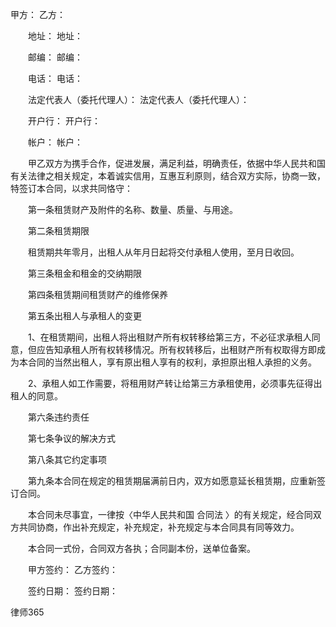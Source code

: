 
 甲方：                    乙方：
 
 
 
 　　地址：                    地址：
 
 
 
 　　邮编：                    邮编：
 
 
 
 　　电话：                    电话：
 
 
 
 　　法定代表人（委托代理人）：  法定代表人（委托代理人）：
 
 
 
 　　开户行：                  开户行：
 
 
 
 　　帐户：                    帐户：
 
 
 
 　　甲乙双方为携手合作，促进发展，满足利益，明确责任，依据中华人民共和国有关法律之相关规定，本着诚实信用，互惠互利原则，结合双方实际，协商一致，特签订本合同，以求共同恪守：
 
 
 
 　　第一条租赁财产及附件的名称、数量、质量、与用途。
 
 
 
 　　第二条租赁期限
 
 
 
 　　租赁期共年零月，出租人从年月日起将交付承租人使用，至月日收回。
 
 
 
 　　第三条租金和租金的交纳期限
 
 
 
 　　第四条租赁期间租赁财产的维修保养
 
 
 
 　　第五条出租人与承租人的变更
 
 
 
 　　1、在租赁期间，出租人将出租财产所有权转移给第三方，不必征求承租人同意，但应告知承租人所有权转移情况。所有权转移后，出租财产所有权取得方即成为本合同的当然出租人，享有原出租人享有的权利，承担原出租人承担的义务。
 
 
 
 　　2、承租人如工作需要，将租用财产转让给第三方承租使用，必须事先征得出租人的同意。
 
 
 
 　　第六条违约责任
 
 
 
 　　第七条争议的解决方式
 
 
 
 　　第八条其它约定事项
 
 
 
 　　第九条本合同在规定的租赁期届满前日内，双方如愿意延长租赁期，应重新签订合同。
 
 
 
 　　本合同未尽事宜，一律按〈中华人民共和国
合同法
〉的有关规定，经合同双方共同协商，作出补充规定，补充规定，补充规定与本合同具有同等效力。
 
 
 
 　　本合同一式份，合同双方各执；合同副本份，送单位备案。
 
 
 
 　　甲方签约：                乙方签约：
 
 
 
 　　签约日期：                签约日期：
 




 
律师365






 


 

 
 
 
 
 
  


  
 

  


  


  
 
 
 
 

